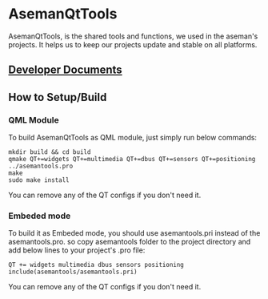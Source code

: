 # AsemanQtTools

AsemanQtTools, is the shared tools and functions, we used in the aseman's projects. It helps us to keep our projects update and stable on all platforms.

## [Developer Documents](documents/index.md)

## How to Setup/Build

### QML Module

To build AsemanQtTools as QML module, just simply run below commands:

```
mkdir build && cd build
qmake QT+=widgets QT+=multimedia QT+=dbus QT+=sensors QT+=positioning ../asemantools.pro
make
sudo make install
```

You can remove any of the QT configs if you don't need it.

### Embeded mode

To build it as Embeded mode, you should use asemantools.pri instead of the asemantools.pro.
so copy asemantools folder to the project directory and add below lines to your project's .pro file:

```
QT += widgets multimedia dbus sensors positioning
include(asemantools/asemantools.pri)

```

You can remove any of the QT configs if you don't need it.

